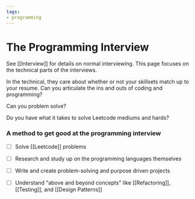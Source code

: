 ```yaml
---
tags:
- programming
---
```

# The Programming Interview

See [[Interview]] for details on normal interviewing. This page focuses on the technical parts of the interviews. 

In the technical, they care about whether or not your skillsets match up to your resume. Can you articulate the ins and outs of coding and programming? 

Can you problem solve?

Do you have what it takes to solve Leetcode mediums and hards?

### A method to get good at the programming interview
- [ ] Solve [[Leetcode]] problems
- [ ] Research and study up on the programming languages themselves
- [ ] Write and create problem-solving and purpose driven projects
- [ ] Understand "above and beyond concepts" like [[Refactoring]], [[Testing]], and [[Design Patterns]]

